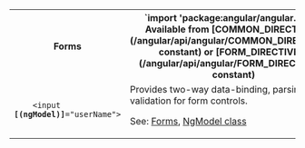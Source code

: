 <table id="forms">

<tr>
  <th>Forms</th>
  <th markdown="1">
  `import 'package:angular/angular.dart';`
  Available from [COMMON_DIRECTIVES](/angular/api/angular/COMMON_DIRECTIVES-constant) or
  [FORM_DIRECTIVES](/angular/api/angular/FORM_DIRECTIVES-constant) 
  </th>
</tr>

<tr>
  <td class="nowrap"><code class="prettyprint lang-html">
    &lt;input <b>[(ngModel)]</b>="userName">
  </code></td>
  <td markdown="1">
  Provides two-way data-binding, parsing, and validation for form controls.

  See: [Forms](/angular/guide/forms),
  [NgModel class](/angular/api/angular/NgModel-class)
  </td>
</tr>

</table>
